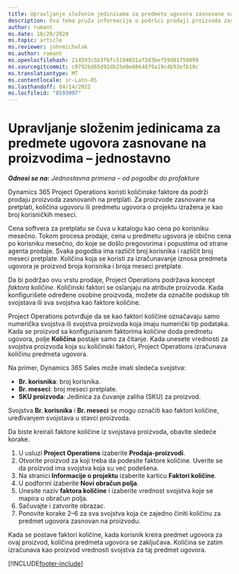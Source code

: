 ```yaml
---
title: Upravljanje složenim jedinicama za predmete ugovora zasnovane na proizvodima – jednostavno
description: Ova tema pruža informacije o podršci prodaji proizvoda zasnovanih na pretplati.
author: rumant
ms.date: 10/28/2020
ms.topic: article
ms.reviewer: johnmichalak
ms.author: rumant
ms.openlocfilehash: 214593c5b3fbfc5194031af3d3bef59d01750099
ms.sourcegitcommit: c0792bd65d92db25e0e8864879a19c4b93efb10c
ms.translationtype: MT
ms.contentlocale: sr-Latn-RS
ms.lasthandoff: 04/14/2022
ms.locfileid: "8593997"
---
```

# <a name="manage-complex-units-for-product-based-contract-lines---lite"></a>Upravljanje složenim jedinicama za predmete ugovora zasnovane na proizvodima – jednostavno

_**Odnosi se na:** Jednostavna primena – od pogodbe do profakture_

Dynamics 365 Project Operations koristi količinske faktore da podrži prodaju proizvoda zasnovanih na pretplati. Za proizvode zasnovane na pretplati, količina ugovoru ili predmetu ugovora o projektu izražena je kao broj korisničkih meseci.

Cena softvera za pretplatu se čuva u katalogu kao cena po korisniku mesečno. Tokom procesa prodaje, cena u predmetu ugovora je obično cena po korisniku mesečno, do koje se došlo pregovorima i popustima od strane agenta prodaje. Svaka pogodba ima različit broj korisnika i različit broj meseci pretplate. Količina koja se koristi za izračunavanje iznosa predmeta ugovora je proizvod broja korisnika i broja meseci pretplate.

Da bi podržao ovu vrstu prodaje, Project Operations podržava koncept *faktora količine*. Količinski faktori se oslanjaju na atribute proizvoda. Kada konfigurišete određene osobine proizvoda, možete da označite podskup tih svojstava ili sva svojstva kao faktore količine.

Project Operations potvrđuje da se kao faktori količine označavaju samo numerička svojstva ili svojstva proizvoda koja imaju numerički tip podataka. Kada se proizvod sa konfigurisanim faktorima količine doda predmetu ugovora, polje **Količina** postaje samo za čitanje. Kada unesete vrednosti za svojstva proizvoda koja su količinski faktori, Project Operations izračunava količinu predmeta ugovora.

Na primer, Dynamics 365 Sales može imati sledeća svojstva:

- **Br. korisnika**: broj korisnika.
- **Br. meseci**: broj meseci pretplate.
- **SKU proizvoda**: Jedinica za čuvanje zaliha (SKU) za proizvod.

Svojstva **Br. korisnika** i **Br. meseci** se mogu označiti kao faktori količine, uređivanjem svojstava u stavci proizvoda.

Da biste kreirali faktore količine iz svojstava proizvoda, obavite sledeće korake.

1. U usluzi **Project Operations** izaberite **Prodaja-proizvodi**.
2. Otvorite proizvod za koji treba da podesite faktore količine. Uverite se da proizvod ima svojstva koja su već podešena.
3. Na stranici **Informacije o projektu** izaberite karticu **Faktori količine**.
4. U podformi izaberite **Novi obračun polja**.
5. Unesite naziv **faktora količine** i izaberite vrednost svojstva koje se mapira u obračun polja.
6. Sačuvajte i zatvorite obrazac.
7. Ponovite korake 2–6 za sva svojstva koja će zajedno činiti količinu za predmet ugovora zasnovan na proizvodu.

Kada se postave faktori količine, kada korisnik kreira predmet ugovora za ovaj proizvod, količina predmeta ugovora se zaključava. Količina se zatim izračunava kao proizvod vrednosti svojstva za taj predmet ugovora.


[!INCLUDE[footer-include](../../includes/footer-banner.md)]